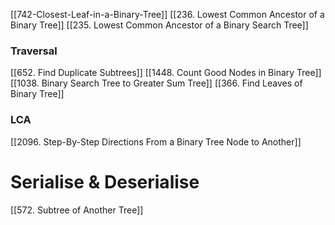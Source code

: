 [[742-Closest-Leaf-in-a-Binary-Tree]]
[[236. Lowest Common Ancestor of a Binary Tree]]
[[235. Lowest Common Ancestor of a Binary Search Tree]]

### Traversal
[[652. Find Duplicate Subtrees]]
[[1448. Count Good Nodes in Binary Tree]]
[[1038. Binary Search Tree to Greater Sum Tree]]
[[366. Find Leaves of Binary Tree]]

### LCA
[[2096. Step-By-Step Directions From a Binary Tree Node to Another]]

# Serialise & Deserialise
[[572. Subtree of Another Tree]]

